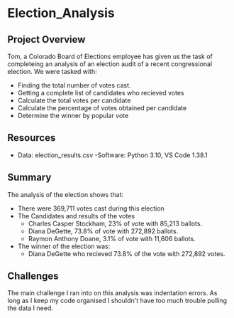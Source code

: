# Election_Analysis

## Project Overview
Tom, a Colorado Board of Elections employee has given us the task of completeing an analysis of an election audit of a recent congressional election.
We were tasked with:
- Finding the total number of votes cast.
- Getting a complete list of candidates who recieved votes
- Calculate the total votes per candidate
- Calculate the percentage of votes obtained per candidate
- Determine the winner by popular vote

## Resources
- Data: election_results.csv
-Software: Python 3.10, VS Code 1.38.1

## Summary
The analysis of the election shows that:
- There were 369,711 votes cast during this election
- The Candidates and results of the votes
  - Charles Casper Stockham, 23% of vote with 85,213 ballots.
  - Diana DeGette, 73.8% of vote with 272,892 ballots.
  - Raymon Anthony Doane, 3.1% of vote with 11,606 ballots.
- The winner of the election was:
  - Diana DeGette who recieved 73.8% of the vote with 272,892 votes.

## Challenges
The main challenge I ran into on this analysis was indentation errors. As long as I keep my code organised I shouldn't have too much trouble pulling the data I need.
